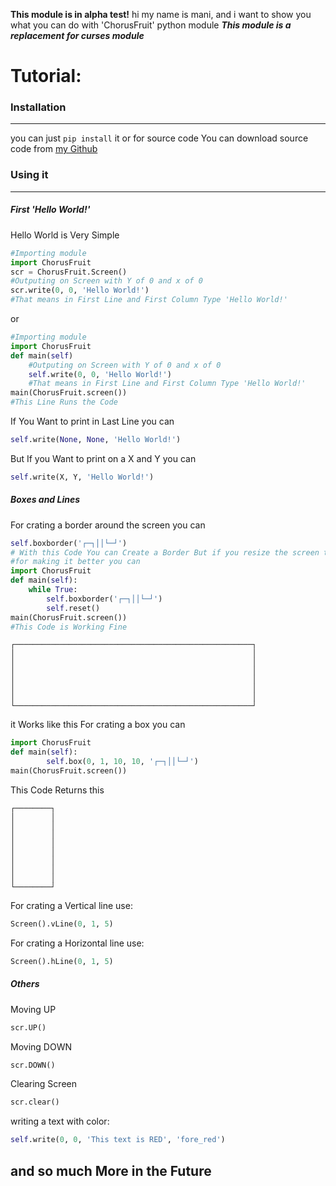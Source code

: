 **This module is in alpha test!**
hi my name is mani, and i want to show you what you can do with 'ChorusFruit' python module
***This module is a replacement for curses module***
# Tutorial:
### Installation
****
you  can just `pip install` it
or for source code You can download source code from [my Github](https:\\github.com\mani_farizi)
### Using it
****
##### First 'Hello World!'
Hello World is Very Simple
```python 
#Importing module
import ChorusFruit
scr = ChorusFruit.Screen()
#Outputing on Screen with Y of 0 and x of 0
scr.write(0, 0, 'Hello World!')
#That means in First Line and First Column Type 'Hello World!'
```
or
```python 
#Importing module
import ChorusFruit
def main(self)
    #Outputing on Screen with Y of 0 and x of 0
    self.write(0, 0, 'Hello World!')
    #That means in First Line and First Column Type 'Hello World!'
main(ChorusFruit.screen())
#This Line Runs the Code
```
If You Want to print in Last Line you can 
```python 
self.write(None, None, 'Hello World!')
```
But If you Want to print on a X and Y you can
```python
self.write(X, Y, 'Hello World!')
```
##### Boxes and Lines
For crating a border around the screen you can
```python
self.boxborder('┌─┐││└─┘')
# With this Code You can Create a Border But if you resize the screen the code is not working corect
#for making it better you can
import ChorusFruit
def main(self):
    while True:
        self.boxborder('┌─┐││└─┘')
        self.reset()
main(ChorusFruit.screen())
#This Code is Working Fine
```
```text
┌─────────────────────────────────────────────────────┐
│                                                     │
│                                                     │
│                                                     │
│                                                     │
│                                                     │
│                                                     │
└─────────────────────────────────────────────────────┘
```
it Works like this
For crating a box you can
```python
import ChorusFruit
def main(self):
        self.box(0, 1, 10, 10, '┌─┐││└─┘')
main(ChorusFruit.screen())
```
This Code Returns this
```text
┌────────┐
│        │
│        │
│        │
│        │
│        │
│        │
│        │
│        │
└────────┘
```
For crating a Vertical line use:
```python
Screen().vLine(0, 1, 5)
```
For crating a Horizontal line use:
```python
Screen().hLine(0, 1, 5)
```
##### Others
Moving UP
```python
scr.UP()
```
Moving DOWN
```python
scr.DOWN()
```
Clearing Screen
```python
scr.clear()
```
writing a text with color:
```python
self.write(0, 0, 'This text is RED', 'fore_red')
```
## and so much More in the Future
